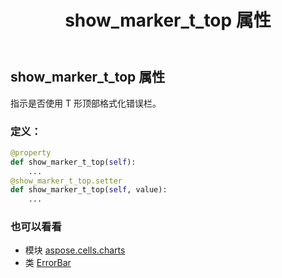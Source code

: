 ﻿---
title: show_marker_t_top 属性
second_title: Aspose.Cells for Python via .NET API 参考文献
description:
type: docs
weight: 230
url: /zh/python-net/aspose.cells.charts/errorbar/show_marker_t_top/
is_root: false
---
## show_marker_t_top 属性

指示是否使用 T 形顶部格式化错误栏。
### 定义：
```python
@property
def show_marker_t_top(self):
    ...
@show_marker_t_top.setter
def show_marker_t_top(self, value):
    ...
```

### 也可以看看
* 模块 [aspose.cells.charts](../../)
* 类 [ErrorBar](/cells/zh/python-net/aspose.cells.charts/errorbar)
